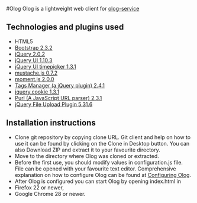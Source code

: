 #Olog
Olog is a lightweight web client for [olog-service](https://github.com/Olog/olog-service)

## Technologies and plugins used

 * HTML5
 * [Bootstrap 2.3.2](http://twitter.github.io/bootstrap/)
 * [jQuery 2.0.2](http://jquery.com/)
 * [jQuery UI 1.10.3](http://jqueryui.com/)
 * [jQuery UI timepicker 1.3.1](http://trentrichardson.com/examples/timepicker/)
 * [mustache.js 0.7.2](https://github.com/janl/mustache.js)
 * [moment.js 2.0.0](http://momentjs.com/)
 * [Tags Manager (a jQuery plugin) 2.4.1](http://welldonethings.com/tags/manager)
 * [jquery.cookie 1.3.1](https://github.com/carhartl/jquery-cookie)
 * [Purl (A JavaScript URL parser) 2.3.1](https://github.com/allmarkedup/purl)
 * [jQuery File Upload Plugin 5.31.6](https://github.com/blueimp/jQuery-File-Upload)

## Installation instructions

 * Clone git repository by copying clone URL. Git client and help on how to use it can be found by clicking on the Clone in Desktop button. You can also Download ZIP and extract it to your favourite directory.
 * Move to the directory where Olog was cloned or extracted.
 * Before the first use, you should modify values in configuration.js file. File can be opened with your favourite text editor. Comprehensive explanation on how to configure Olog can be found at [Configuring Olog](https://github.com/Olog/logbook/wiki/Configuring-configuration.js).
 * After Olog is configured you can start Olog by opening index.html in
  * Firefox 22 or newer,
  * Google Chrome 28 or newer.
